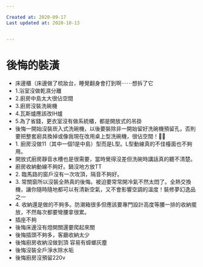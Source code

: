 ```yaml
---

Created at: 2020-09-17
Last updated at: 2020-10-13


---
```


# 後悔的裝潢


* 床邊櫃（床邊做了梳妝台，睡覺翻身會打到啊⋯⋯想拆了它
* 1.浴室沒做乾濕分離
* 2.廚房中島太大很佔空間
* 3.廚房沒裝洗碗機
* 4.瓦斯爐應該改IH爐
* 5.為了省錢，更衣室沒有做系統櫃，都是開放式的吊掛
* 後悔一開始沒裝崁入式洗碗機，以後要裝除非一開始留好洗碗機預留孔，否則要把整套廚具換掉或像我現在改用桌上型洗碗機，很佔空間！🤣🤣
* 1\. 廚房沒做11（其中一個1是中島）型而是L型。L型動線真的不佳檯面也不夠用。
* 開放式廚房靜音水槽也是很需要，當時覺得沒差但洗碗時講話真的聽不清楚。
* 廚房收納動線不夠好。鍋沒地方放TT
* 2\. 臨馬路的窗戶沒有一次攻頂，隔音不夠好。
* 3\. 常關窗所以沒裝全熱真的後悔。被迫要常常開冷氣不然太悶了。全熱交換機，讓你隨時隨地都可以有清新空氣，又不會影響空調的溫度！裝修夢幻逸品之一
* 4\. 收納還是做的不夠多。防潮箱很多但應該要專門設計高度等腰一排的收納擺放，不然每次都要彎腰拿很累。
* 插座不夠
* 後悔床邊沒有燈開關還要爬起來關
* 後悔插頭不夠多，客廳收納太少
* 後悔廚房收納沒做到頂 容易有蟑螂灰塵
* 後悔沒裝全戶淨水除水垢
* 後悔廚房沒預留220v


